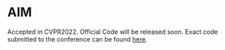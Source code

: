 # AIM
Accepted in CVPR2022.
Official Code will be released soon.
Exact code submitted to the conference can be found [here](https://drive.google.com/drive/folders/11RaHWeTBF3urM82okMi2eCR9Xse3Owyw?usp=sharing).
